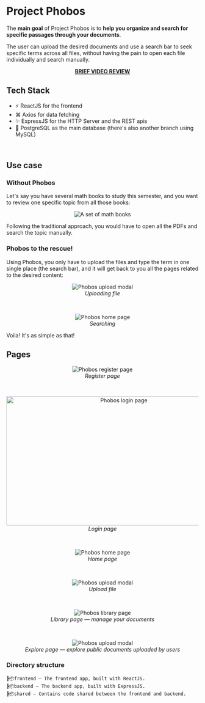 # Project Phobos

The **main goal** of Project Phobos is to **help you organize and search for specific passages through your documents**.

The user can upload the desired documents and use a search bar to seek specific terms across all files, without having the pain to open each file individually and search manually.

<div align="center">
  <a href="https://www.youtube.com/watch?v=d-cIFKLLPqE" target="_blank">
    <strong>BRIEF VIDEO REVIEW</strong>
  </a>
</div>

## Tech Stack

- ⚡️ ReactJS for the frontend
- ⌘ Axios for data fetching
- ✨ ExpressJS for the HTTP Server and the REST apis
- 🐘 PostgreSQL as the main database (there's also another branch using MySQL)

<br />

## Use case

### Without Phobos

Let's say you have several math books to study this semester, and you want to review one specific topic from all those books:
<p align="center">
  <img src="https://user-images.githubusercontent.com/50183633/146289893-2ef568eb-d1d4-46c6-bed7-398163e7645a.png" alt="A set of math books">
</p>
Following the traditional approach, you would have to open all the PDFs and search the topic manually.

### Phobos to the rescue!

Using Phobos, you only have to upload the files and type the term in one single place (the search bar), and it will get back to you all the pages related to the desired content:
<p align="center">
  <img src="https://user-images.githubusercontent.com/50183633/149677103-8b02ae75-0934-4bf3-a85a-26c86a7784be.gif" alt="Phobos upload modal">
  <br />
  <em>Uploading file</em>
</p>

<br />

<p align="center">
  <img src="https://user-images.githubusercontent.com/50183633/149676109-2b7380e5-4f20-415c-934d-73803d4dd812.gif" alt="Phobos home page">
  <br />
  <em>Searching</em>
</p>

Voila! It's as simple as that!

## Pages

<p align="center">
  <img src="https://user-images.githubusercontent.com/50183633/149675996-8106a217-1814-44fb-b600-77cc749aeaf5.gif" alt="Phobos register page">
  <br />
  <em>Register page</em>
</p>

<br />

<p align="center">
  <img width="600px" height="338px" src="https://user-images.githubusercontent.com/50183633/149676106-5c77b08d-d48f-447b-beeb-307c9a4a43e9.png" alt="Phobos login page">
  <br />
  <em>Login page</em>
</p>

<br />

<p align="center">
  <img src="https://user-images.githubusercontent.com/50183633/149676109-2b7380e5-4f20-415c-934d-73803d4dd812.gif" alt="Phobos home page">
  <br />
  <em>Home page</em>
</p>

<br />

<p align="center">
  <img src="https://user-images.githubusercontent.com/50183633/149676122-597d5891-8fee-49c3-90fe-d5ecb7ba3bcc.gif" alt="Phobos upload modal">
  <br />
  <em>Upload file</em>
</p>

<br />

<p align="center">
  <img src="https://user-images.githubusercontent.com/50183633/149676130-6456a4de-54f4-4fd9-a86a-4c6ab024a75b.gif" alt="Phobos library page">
  <br />
  <em>Library page — manage your documents</em>
</p>

<br />

<p align="center">
  <img src="https://user-images.githubusercontent.com/50183633/149676134-235f1d87-2323-4290-b8d6-651e34ed0f5e.gif" alt="Phobos upload modal">
  <br />
  <em>Explore page — explore public documents uploaded by users</em>
</p>

### Directory structure

```
┣📦frontend — The frontend app, built with ReactJS.
┣📦backend — The backend app, built with ExpressJS.
┣📦shared — Contains code shared between the frontend and backend.
```

